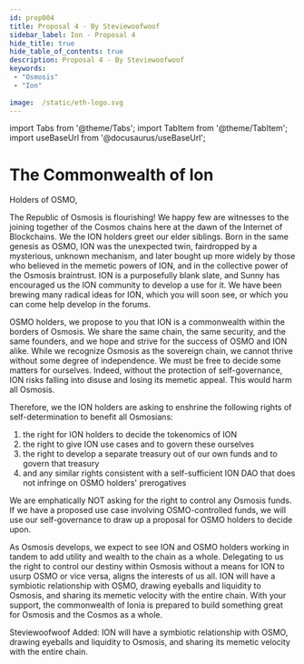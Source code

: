 ```yaml
---
id: prop004
title: Proposal 4 - By Steviewoofwoof
sidebar_label: Ion - Proposal 4
hide_title: true
hide_table_of_contents: true
description: Proposal 4 - By Steviewoofwoof
keywords:
 - "Osmosis"
 - "Ion"
 
image:  /static/eth-logo.svg
---
```


import Tabs from '@theme/Tabs';
import TabItem from '@theme/TabItem';
import useBaseUrl from '@docusaurus/useBaseUrl';


# The Commonwealth of Ion

Holders of OSMO,

The Republic of Osmosis is flourishing! We happy few are witnesses to the joining together of the Cosmos chains here at the dawn of the Internet of Blockchains. 
We the ION holders greet our elder siblings. Born in the same genesis as OSMO, ION was the unexpected twin, fairdropped by a mysterious, unknown mechanism, and later bought up more widely by those who believed in the memetic powers of ION, and in the collective power of the Osmosis braintrust.
ION is a purposefully blank slate, and Sunny has encouraged us the ION community to develop a use for it. We have been brewing many radical ideas for ION, which you will soon see, or which you can come help develop in the forums.


OSMO holders, we propose to you that ION is a commonwealth within the borders of Osmosis. We share the same chain, the same security, and the same founders, and we hope and strive for the success of OSMO and ION alike.
While we recognize Osmosis as the sovereign chain, we cannot thrive without some degree of independence. We must be free to decide some matters for ourselves. 
Indeed, without the protection of self-governance, ION risks falling into disuse and losing its memetic appeal. This would harm all Osmosis.

Therefore, we the ION holders are asking to enshrine the following rights of self-determination to benefit all Osmosians:
1. the right for ION holders to decide the tokenomics of ION 
1. the right to give ION use cases and to govern these ourselves
1. the right to develop a separate treasury out of our own funds and to govern that treasury
1. and any similar rights consistent with a self-sufficient ION DAO that does not infringe on OSMO holders' prerogatives

We are emphatically NOT asking for the right to control any Osmosis funds. If we have a proposed use case involving OSMO-controlled funds, we will use our self-governance to draw up a proposal for OSMO holders to decide upon.


As Osmosis develops, we expect to see ION and OSMO holders working in tandem to add utility and wealth to the chain as a whole. Delegating to us the right to control our destiny within Osmosis without a means for ION to usurp OSMO or vice versa, aligns the interests of us all.
ION will have a symbiotic relationship with OSMO, drawing eyeballs and liquidity to Osmosis, and sharing its memetic velocity with the entire chain.
With your support, the commonwealth of Ionia is prepared to build something great for Osmosis and the Cosmos as a whole.

Steviewoofwoof
Added: ION will have a symbiotic relationship with OSMO, drawing eyeballs and liquidity to Osmosis, and sharing its memetic velocity with the entire chain.




















































